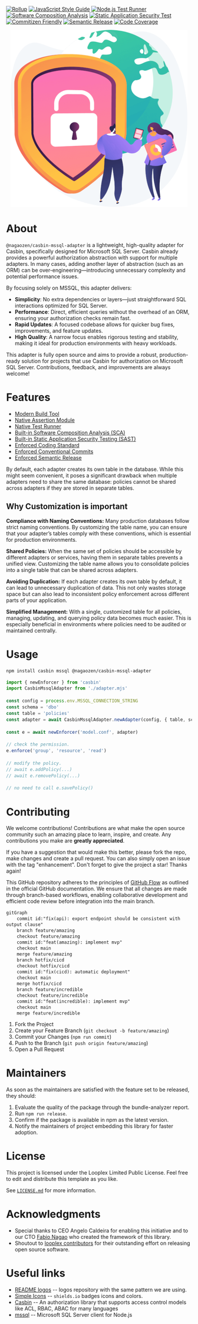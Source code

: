 [![Rollup](https://img.shields.io/badge/built_with-rollup-EC4A3F.svg?style=for-the-badge&logo=rollup)](https://rollupjs.org/)
[![JavaScript Style Guide](https://img.shields.io/badge/code_style-standard-f7df1e.svg?style=for-the-badge&logo=standardjs)](https://standardjs.com)
[![Node.js Test Runner](https://img.shields.io/badge/test_by-node-c21325.svg?style=for-the-badge&logo=nodedotjs)](https://nodejs.org/api/test.html)
[![Software Composition Analysis](https://img.shields.io/badge/sca_by-dependabot-025E8C.svg?style=for-the-badge&logo=dependabot)](https://github.com/features/security)
[![Static Application Security Test](https://img.shields.io/badge/sast_by-codeql-0f305f.svg?style=for-the-badge&logo=snyk)](https://codeql.github.com/)
[![Commitizen Friendly](https://img.shields.io/badge/commitizen-friendly-f05032.svg?style=for-the-badge&logo=git)](http://commitizen.github.io/cz-cli/)
[![Semantic Release](https://img.shields.io/badge/semantic-release-cb3837.svg?style=for-the-badge&logo=semantic-release)](https://semantic-release.gitbook.io/semantic-release/)
[![Code Coverage](https://img.shields.io/badge/observability_with-coverage-3F5767.svg?style=for-the-badge&logo=coveralls)](https://coveralls.io/)

<p align="center">
  <img src="https://github.com/nagaozen/casbin-mssql-adapter/blob/master/logomark.png?raw=true" alt="@nagaozen/casbin-mssql-adapter logomark" width="480" />
</p>

# About

`@nagaozen/casbin-mssql-adapter` is a lightweight, high-quality adapter for Casbin, specifically designed for Microsoft SQL Server. Casbin already provides a powerful authorization abstraction with support for multiple adapters. In many cases, adding another layer of abstraction (such as an ORM) can be over-engineering—introducing unnecessary complexity and potential performance issues.

By focusing solely on MSSQL, this adapter delivers:

* **Simplicity**: No extra dependencies or layers—just straightforward SQL interactions optimized for SQL Server.
* **Performance**: Direct, efficient queries without the overhead of an ORM, ensuring your authorization checks remain fast.
* **Rapid Updates**: A focused codebase allows for quicker bug fixes, improvements, and feature updates.
* **High Quality**: A narrow focus enables rigorous testing and stability, making it ideal for production environments with heavy workloads.

This adapter is fully open source and aims to provide a robust, production-ready solution for projects that use Casbin for authorization on Microsoft SQL Server. Contributions, feedback, and improvements are always welcome!

# Features

- [Modern Build Tool](https://rollupjs.org/)
- [Native Assertion Module](https://nodejs.org/api/assert.html)
- [Native Test Runner](https://nodejs.org/api/test.html)
- [Built-in Software Composition Analysis (SCA)](https://github.com/dependabot)
- [Built-in Static Application Security Testing (SAST)](https://codeql.github.com/)
- [Enforced Coding Standard](https://standardjs.com/)
- [Enforced Conventional Commits](https://www.conventionalcommits.org/en/v1.0.0/)
- [Enforced Semantic Release](https://semver.org/)

By default, each adapter creates its own table in the database. While this might seem convenient, it poses a significant drawback when multiple adapters need to share the same database: policies cannot be shared across adapters if they are stored in separate tables.

## Why Customization is important

**Compliance with Naming Conventions:**
Many production databases follow strict naming conventions. By customizing the table name, you can ensure that your adapter’s tables comply with these conventions, which is essential for production environments.

**Shared Policies:**
When the same set of policies should be accessible by different adapters or services, having them in separate tables prevents a unified view. Customizing the table name allows you to consolidate policies into a single table that can be shared across adapters.

**Avoiding Duplication:**
If each adapter creates its own table by default, it can lead to unnecessary duplication of data. This not only wastes storage space but can also lead to inconsistent policy enforcement across different parts of your application.

**Simplified Management:**
With a single, customized table for all policies, managing, updating, and querying policy data becomes much easier. This is especially beneficial in environments where policies need to be audited or maintained centrally.

# Usage

```bash
npm install casbin mssql @nagaozen/casbin-mssql-adapter
```

```javascript
import { newEnforcer } from 'casbin'
import CasbinMssqlAdapter from './adapter.mjs'

const config = process.env.MSSQL_CONNECTION_STRING
const schema = 'dbo'
const table = 'policies'
const adapter = await CasbinMssqlAdapter.newAdapter(config, { table, schema })

const e = await newEnforcer('model.conf', adapter)

// check the permission.
e.enforce('group', 'resource', 'read')

// modify the policy.
// await e.addPolicy(...)
// await e.removePolicy(...)

// no need to call e.savePolicy()
```

# Contributing

We welcome contributions! Contributions are what make the open source community such an amazing place to learn, inspire, and create. Any contributions you make are **greatly appreciated**.

If you have a suggestion that would make this better, please fork the repo, make changes and create a pull request. You can also simply open an issue with the tag "enhancement". Don't forget to give the project a star! Thanks again!

This GitHub repository adheres to the principles of [GitHub Flow](https://docs.github.com/en/get-started/using-github/github-flow) as outlined in the official GitHub documentation. We ensure that all changes are made through branch-based workflows, enabling collaborative development and efficient code review before integration into the main branch.

```mermaid
gitGraph
    commit id:"fix(api): export endpoint should be consistent with output clause"
    branch feature/amazing
    checkout feature/amazing
    commit id:"feat(amazing): implement mvp"
    checkout main
    merge feature/amazing
    branch hotfix/cicd
    checkout hotfix/cicd
    commit id:"fix(cicd): automatic deployment"
    checkout main
    merge hotfix/cicd
    branch feature/incredible
    checkout feature/incredible
    commit id:"feat(incredible): implement mvp"
    checkout main
    merge feature/incredible
```

1. Fork the Project
1. Create your Feature Branch (`git checkout -b feature/amazing`)
1. Commit your Changes (`npm run commit`)
1. Push to the Branch (`git push origin feature/amazing`)
1. Open a Pull Request

# Maintainers

As soon as the maintainers are satisfied with the feature set to be released, they should:

1. Evaluate the quality of the package through the bundle-analyzer report.
1. Run `npm run release`.
1. Confirm if the package is available in npm as the latest version.
1. Notify the maintainers of project embedding this library for faster adoption.

# License

This project is licensed under the Looplex Limited Public License. Feel free to edit and distribute this template as you like.

See [`LICENSE.md`](/LICENSE.md) for more information.

# Acknowledgments
* Special thanks to CEO Angelo Caldeira for enabling this initiative and to our CTO [Fabio Nagao](https://github.com/nagaozen/) who created the framework of this library.
* Shoutout to [looplex contributors](https://github.com/orgs/looplex/people) for their outstanding effort on releasing open source software.

# Useful links
* [README logos](https://stock.adobe.com/br/contributor/208853516/hasan?load_type=author) -- logos repository with the same pattern we are using.
* [Simple Icons](https://simpleicons.org/) -- `shields.io` badges icons and colors.
* [Casbin](https://casbin.org/) -- An authorization library that supports access control models like ACL, RBAC, ABAC for many languages
* [mssql](https://www.npmjs.com/package/mssql) -- Microsoft SQL Server client for Node.js